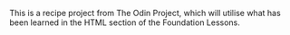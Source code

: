This is a recipe project from The Odin Project, which will utilise what has been learned in the HTML section of the Foundation Lessons.